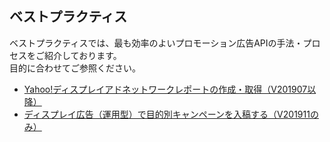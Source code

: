 ## ベストプラクティス
ベストプラクティスでは、最も効率のよいプロモーション広告APIの手法・プロセスをご紹介しております。<br>目的に合わせてご参照ください。  
* [Yahoo!ディスプレイアドネットワークレポートの作成・取得（V201907以降）](/docs/ja/bestpractice/ydn_report.md)
* [ディスプレイ広告（運用型）で目的別キャンペーンを入稿する（V201911のみ）](/docs/ja/bestpractice/display_ads_campaign.md)
